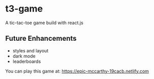 # t3-game
A tic-tac-toe game build with react.js


## Future Enhancements
- styles and layout
- dark mode
- leaderboards

You can play this game at: https://epic-mccarthy-19cacb.netlify.com
